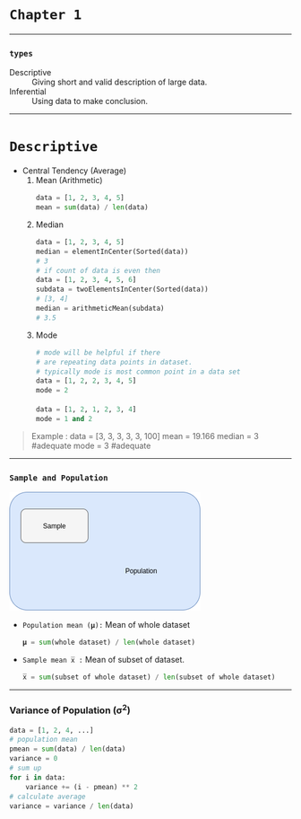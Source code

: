 # `Chapter 1`
---
### `types` 
<dl>
    <dt>Descriptive</dt> 
    <dd>Giving short and valid description of large data.</dd>
    <dt>Inferential</dt>
    <dd>Using data to make conclusion.</dd>
 </dl>

 ---

# `Descriptive`
 - Central Tendency (Average)
    1. Mean (Arithmetic)
        ```python
        data = [1, 2, 3, 4, 5]
        mean = sum(data) / len(data)
        ```
    2. Median
        ```python
        data = [1, 2, 3, 4, 5]
        median = elementInCenter(Sorted(data))
        # 3
        # if count of data is even then
        data = [1, 2, 3, 4, 5, 6]
        subdata = twoElementsInCenter(Sorted(data))
        # [3, 4]
        median = arithmeticMean(subdata)
        # 3.5

        ```
    3. Mode
        ```python
        # mode will be helpful if there 
        # are repeating data points in dataset.
        # typically mode is most common point in a data set
        data = [1, 2, 2, 3, 4, 5]
        mode = 2

        data = [1, 2, 1, 2, 3, 4]
        mode = 1 and 2
        ```
> Example :
> data = [3, 3, 3, 3, 3, 100]
> mean = 19.166 
> median = 3 #adequate
> mode = 3 #adequate
---
### `Sample and Population`
![sample and population](images/sample.population.png)
 - `Population mean (𝛍):` Mean of whole dataset
    ```python
    𝛍 = sum(whole dataset) / len(whole dataset)
    ```
 - `Sample mean x̅ :` Mean of subset of dataset.
    ```python
    x̅ = sum(subset of whole dataset) / len(subset of whole dataset)
    ```
---
### Variance of Population (σ<sup>2</sup>)
```python
data = [1, 2, 4, ...]
# population mean
pmean = sum(data) / len(data)
variance = 0
# sum up
for i in data:
    variance += (i - pmean) ** 2
# calculate average
variance = variance / len(data)

``` 



